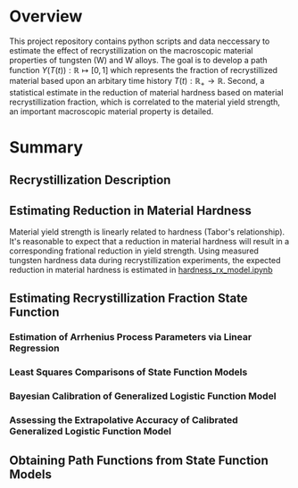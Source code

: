 # Overview

This project repository contains python scripts and data neccessary to estimate the effect of recrystillization on the macroscopic material properties of tungsten (W) and W alloys. 
The goal is to develop a path function $Y(T(t)): \mathbb{R} \mapsto [0,1]$ which represents the fraction of recrystillized material based upon an arbitary time history $T(t): \mathbb{R}_+ \to \mathbb{R}$. 
Second, a statistical estimate in the reduction of material hardness based on material recrystillization fraction, which is correlated to the material yield strength, an important macroscopic material property is detailed. 

# Summary

## Recrystillization Description 

## Estimating Reduction in Material Hardness
Material yield strength is linearly related to hardness (Tabor's relationship). It's reasonable to expect that a reduction in material hardness will result in a corresponding frational reduction in yield strength. 
Using measured tungsten hardness data during recrystillization experiments, the expected reduction in material hardness is estimated in [hardness_rx_model.ipynb](hardness_rx_model.ipynb)
## Estimating Recrystillization Fraction State Function
### Estimation of Arrhenius Process Parameters via Linear Regression
### Least Squares Comparisons of State Function Models
### Bayesian Calibration of Generalized Logistic Function Model
### Assessing the Extrapolative Accuracy of Calibrated Generalized Logistic Function Model
## Obtaining Path Functions from State Function Models


